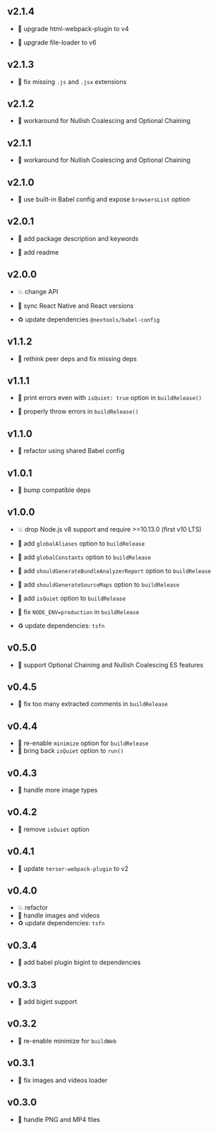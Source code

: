 ## v2.1.4

* 🐞 upgrade html-webpack-plugin to v4

* 🐞 upgrade file-loader to v6

## v2.1.3

* 🐞 fix missing `.js` and `.jsx` extensions

## v2.1.2

* 🐞 workaround for Nullish Coalescing and Optional Chaining

## v2.1.1

* 🐞 workaround for Nullish Coalescing and Optional Chaining

## v2.1.0

* 🌱 use built-in Babel config and expose `browsersList` option

## v2.0.1

* 🐞 add package description and keywords

* 🐞 add readme

## v2.0.0

* 💥 change API

* 🐞 sync React Native and React versions

* ♻️ update dependencies `@nextools/babel-config`

## v1.1.2

* 🐞 rethink peer deps and fix missing deps

## v1.1.1

* 🐞 print errors even with `isQuiet: true` option in `buildRelease()`

* 🐞 properly throw errors in `buildRelease()`

## v1.1.0

* 🐞 refactor using shared Babel config

## v1.0.1

* 🐞 bump compatible deps

## v1.0.0

* 💥 drop Node.js v8 support and require >=10.13.0 (first v10 LTS)

* 🌱 add `globalAliases` option to `buildRelease`

* 🌱 add `globalConstants` option to `buildRelease`

* 🌱 add `shouldGenerateBundleAnalyzerReport` option to `buildRelease`

* 🌱 add `shouldGenerateSourceMaps` option to `buildRelease`

* 🌱 add `isQuiet` option to `buildRelease`

* 🐞 fix `NODE_ENV=production` in `buildRelease`

* ♻️ update dependencies: `tsfn`

## v0.5.0

* 🌱 support Optional Chaining and Nullish Coalescing ES features

## v0.4.5

* 🐞 fix too many extracted comments in `buildRelease`

## v0.4.4

* 🐞 re-enable `minimize` option for `buildRelease`
* 🐞 bring back `isQuiet` option to `run()`

## v0.4.3

* 🐞 handle more image types

## v0.4.2

* 🐞 remove `isQuiet` option

## v0.4.1

* 🐞 update `terser-webpack-plugin` to v2

## v0.4.0

* 💥 refactor
* 🐞 handle images and videos
* ♻️ update dependencies: `tsfn`

## v0.3.4

* 🐞 add babel plugin bigint to dependencies

## v0.3.3

* 🐞 add bigint support

## v0.3.2

* 🐞 re-enable minimize for `buildWeb`

## v0.3.1

* 🐞 fix images and videos loader

## v0.3.0

* 🌱 handle PNG and MP4 files
